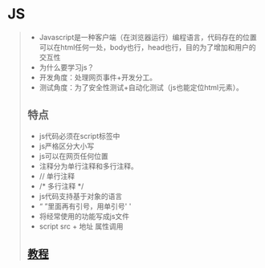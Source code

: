 # JS
>* Javascript是一种客户端（在浏览器运行）编程语言，代码存在的位置可以在html任何一处，body也行，head也行，目的为了增加和用户的交互性
>* 为什么要学习js？
>  * 开发角度：处理网页事件+开发分工。
>  * 测试角度：为了安全性测试+自动化测试（js也能定位html元素）。
>
>## 特点
>* js代码必须在script标签中
>* js严格区分大小写
>* js可以在网页任何位置
>* 注释分为单行注释和多行注释。
>  * // 单行注释
>  * /* 多行注释 */
>* js代码支持基于对象的语言
>* “ ”里面再有引号，用单引号'  '
>* 将经常使用的功能写成js文件
>  * script src + 地址 属性调用
>## [教程](https://www.runoob.com/js/js-tutorial.html)
